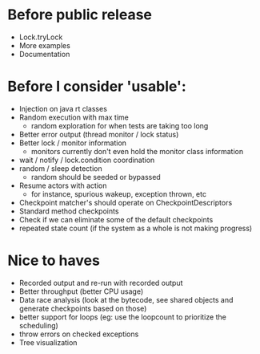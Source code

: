 # Before public release
- Lock.tryLock
- More examples
- Documentation

# Before I consider 'usable':
- Injection on java rt classes
- Random execution with max time 
  - random exploration for when tests are taking too long
- Better error output (thread monitor / lock status)
- Better lock / monitor information
  - monitors currently don't even hold the monitor class information
- wait / notify / lock.condition coordination
- random / sleep detection
  - random should be seeded or bypassed 
- Resume actors with action
  - for instance, spurious wakeup, exception thrown, etc
- Checkpoint matcher's should operate on CheckpointDescriptors
- Standard method checkpoints
- Check if we can eliminate some of the default checkpoints
- repeated state count (if the system as a whole is not making progress)

# Nice to haves
- Recorded output and re-run with recorded output
- Better throughput (better CPU usage) 
- Data race analysis (look at the bytecode, see shared objects and generate checkpoints based on those)
- better support for loops (eg: use the loopcount to prioritize the scheduling)
- throw errors on checked exceptions 
- Tree visualization 